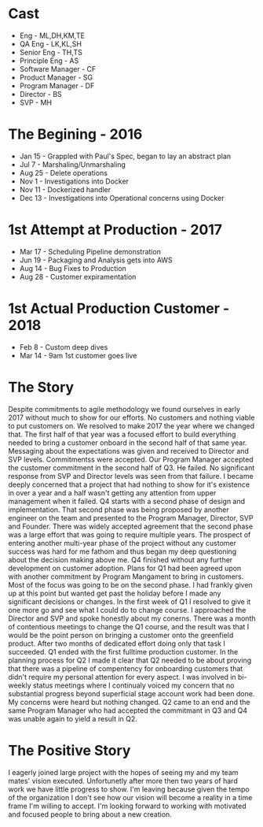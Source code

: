# Cast
* Eng - ML,DH,KM,TE
* QA Eng - LK,KL,SH
* Senior Eng - TH,TS
* Principle Eng - AS
* Software Manager - CF
* Product Manager - SG
* Program Manager - DF
* Director - BS
* SVP - MH

# The Begining - 2016
* Jan 15 - Grappled with Paul's Spec, began to lay an abstract plan
* Jul  7 - Marshaling/Unmarshaling  
* Aug 25 - Delete operations
* Nov  1 - Investigations into Docker
* Nov 11 - Dockerized handler
* Dec 13 - Investigations into Operational concerns using Docker

# 1st Attempt at Production - 2017
* Mar 17 - Scheduling Pipeline demonstration
* Jun 19 - Packaging and Analysis gets into AWS
* Aug 14 - Bug Fixes to Production
* Aug 28 - Customer expiramentation

# 1st Actual Production Customer - 2018
* Feb  8 - Custom deep dives
* Mar 14 - 9am 1st customer goes live



# The Story
Despite commitments to agile methodology we found ourselves in early 2017 without much to show for our efforts. No customers and nothing viable to put customers on.  We resolved to make 2017 the year where we changed that. The first half of that year was a focused effort to build everything needed to bring a customer onboard in the second half of that same year. Messaging about the expectations was given and received to Director and SVP levels. Commitmentss were accepted. Our Program Manager accepted the customer commitment in the second half of Q3. He failed. No significant response from SVP and Director levels was seen from that failure. I became deeply concerned that a project that had nothing to show for it's existence in over a year and a half wasn't getting any attention from upper management when it failed.  Q4 starts with a second phase of design and implementation. That second phase was being proposed by another engineer on the team and presented to the Program Manager, Director, SVP and Founder. There was widely accepted agreement that the second phase was a large effort that was going to require multiple years. The prospect of entering another multi-year phase of the project without any customer success was hard for me fathom and thus began my deep questioning about the decision making above me. Q4 finished without any further development on customer adoption. Plans for Q1 had been agreed upon with another commitment by Program Mangament to bring in customers. Most of the focus was going to be on the second phase.  I had frankly given up at this point but wanted get past the holiday before I made any significant decisions or changes.  In the first week of Q1 I resolved to give it one more go and see what I could do to change course. I approached the Director and SVP and spoke honestly about my conerns. There was a month of contentious meetings to change the Q1 course, and the result was that I would be the point person on bringing a customer onto the greenfield product. After two months of dedicated effort doing only that task I succeeded. Q1 ended with the first fulltime production customer. In the planning process for Q2 I made it clear that Q2 needed to be about proving that there was a pipeline of compentency for onboarding customers that didn't require my personal attention for every aspect. I was involved in bi-weekly status meetings where I continualy voiced my concern that no substantial progress beyond superficial stage account work had been done. My concerns were heard but nothing changed. Q2 came to an end and the same Program Manager who had accepted the commitmant in Q3 and Q4 was unable again to yield a result in Q2. 

# The Positive Story
I eagerly joined large project with the hopes of seeing my and my team mates' vision executed. Unfortunetly after more then two years of hard work we have little progress to show. I'm leaving because given the tempo of the organization I don't see how our vision will become a reality in a time frame I'm willing to accept. I'm looking forward to working with motivated and focused people to bring about a new creation. 
